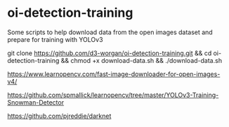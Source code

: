 # oi-detection-training

Some scripts to help download data from the open images dataset and prepare for training with YOLOv3

git clone https://github.com/d3-worgan/oi-detection-training.git &&
cd oi-detection-training &&
chmod +x download-data.sh &&
./download-data.sh


https://www.learnopencv.com/fast-image-downloader-for-open-images-v4/

https://github.com/spmallick/learnopencv/tree/master/YOLOv3-Training-Snowman-Detector

https://github.com/pjreddie/darknet